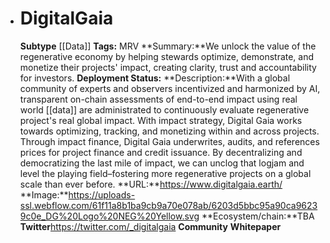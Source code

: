 - # DigitalGaia
  **Subtype** [[Data]]
  **Tags:** MRV
  **Summary:**We unlock the value of the regenerative economy by helping stewards optimize, demonstrate, and monetize their projects' impact, creating clarity, trust and accountability for investors. 
  **Deployment Status:**
  **Description:**With a global community of experts and observers incentivized and harmonized by AI, transparent on-chain assessments of end-to-end impact using real world [[data]] are administrated to continuously evaluate regenerative project's real global impact. With impact strategy, Digital Gaia works towards optimizing, tracking, and monetizing within and across projects. Through impact finance, Digital Gaia underwrites, audits, and references prices for project finance and credit issuance. By decentralizing and democratizing the last mile of impact, we can unclog that logjam and level the playing field–fostering more regenerative projects on a global scale than ever before.
  **URL:**https://www.digitalgaia.earth/
  **Image:**https://uploads-ssl.webflow.com/61f11a8b1ba9cb9a70e078ab/6203d5bbc95a90ca96239c0e_DG%20Logo%20NEG%20Yellow.svg
  **Ecosystem/chain:**TBA
  **Twitter**https://twitter.com/_digitalgaia
  **Community**
  **Whitepaper**
